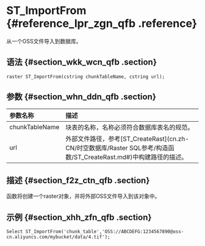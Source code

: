 # ST\_ImportFrom {#reference_lpr_zgn_qfb .reference}

从一个OSS文件导入到数据库。

## 语法 {#section_wkk_wcn_qfb .section}

``` {#codeblock_jpb_fnr_irx}
raster ST_ImportFrom(cstring chunkTableName, cstring url);
```

## 参数 {#section_whn_ddn_qfb .section}

|参数名称|描述|
|:---|:-|
|chunkTableName|块表的名称，名称必须符合数据库表名的规范。|
|u​rl|外部文件路径，参考[ST\_CreateRast](cn.zh-CN/时空数据库/Raster SQL参考/构造函数/ST_CreateRast.md#)中构建路径的描述。|

## 描述 {#section_f2z_ctn_qfb .section}

函数将创建一个raster对象，并将外部OSS文件导入到该对象中。

## 示例 {#section_xhh_zfn_qfb .section}

``` {#codeblock_ji9_dng_8df}
Select ST_ImportFrom('chunk_table','OSS://ABCDEFG:1234567890@oss-cn.aliyuncs.com/mybucket/data/4.tif');
```

